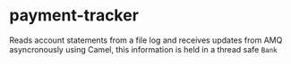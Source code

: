 # payment-tracker

Reads account statements from a file log and receives updates from AMQ asyncronously using Camel, this information is held in a thread safe `Bank`
